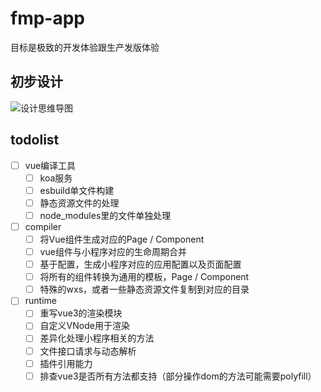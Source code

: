 # fmp-app

目标是极致的开发体验跟生产发版体验


## 初步设计

![设计思维导图](http://study.maqixiang.com/assets/img/design.1b478656.png)

## todolist

- [ ] vue编译工具 
  - [ ] koa服务
  - [ ] esbuild单文件构建
  - [ ] 静态资源文件的处理
  - [ ] node_modules里的文件单独处理
- [ ] compiler
  - [ ] 将Vue组件生成对应的Page / Component
  - [ ] vue组件与小程序对应的生命周期合并
  - [ ] 基于配置，生成小程序对应的应用配置以及页面配置
  - [ ] 将所有的组件转换为通用的模板，Page / Component
  - [ ] 特殊的wxs，或者一些静态资源文件复制到对应的目录
- [ ] runtime
  - [ ] 重写vue3的渲染模块
  - [ ] 自定义VNode用于渲染
  - [ ] 差异化处理小程序相关的方法
  - [ ] 文件接口请求与动态解析
  - [ ] 插件引用能力
  - [ ] 排查vue3是否所有方法都支持（部分操作dom的方法可能需要polyfill）
